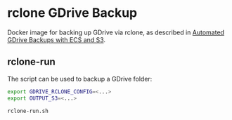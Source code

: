 # rclone GDrive Backup

Docker image for backing up GDrive via rclone, as described in [Automated GDrive Backups with ECS and S3](https://www.marcolancini.it/2021/blog-gdrive-backups-with-ecs/).


## rclone-run

The script can be used to backup a GDrive folder:

```bash
export GDRIVE_RCLONE_CONFIG=<...>
export OUTPUT_S3=<...>

rclone-run.sh
```
